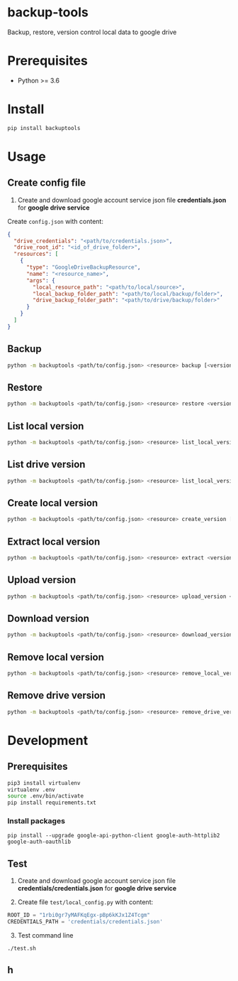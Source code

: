 # backup-tools

Backup, restore, version control local data to google drive

# Prerequisites

- Python >= 3.6

# Install

```bash
pip install backuptools
```

# Usage

## Create config file

1. Create and download google account service json file **credentials.json** for **google drive service**

Create `config.json` with content:

```json
{
  "drive_credentials": "<path/to/credentials.json>",
  "drive_root_id": "<id_of_drive_folder>",
  "resources": [
    {
      "type": "GoogleDriveBackupResource",
      "name": "<resource_name>",
      "args": {
        "local_resource_path": "<path/to/local/source>",
        "local_backup_folder_path": "<path/to/local/backup/folder>",
        "drive_backup_folder_path": "<path/to/drive/backup/folder>"
      }
    }
  ]
}
```

## Backup

```bash
python -m backuptools <path/to/config.json> <resource> backup [<version>]
```

## Restore

```bash
python -m backuptools <path/to/config.json> <resource> restore <version>
```

## List local version

```bash
python -m backuptools <path/to/config.json> <resource> list_local_version
```

## List drive version

```bash
python -m backuptools <path/to/config.json> <resource> list_local_version
```

## Create local version

```bash
python -m backuptools <path/to/config.json> <resource> create_version [<version>]
```

## Extract local version

```bash
python -m backuptools <path/to/config.json> <resource> extract <version>
```

## Upload version

```bash
python -m backuptools <path/to/config.json> <resource> upload_version <version>
```

## Download version

```bash
python -m backuptools <path/to/config.json> <resource> download_version <version>
```

## Remove local version

```bash
python -m backuptools <path/to/config.json> <resource> remove_local_version <version>
```

## Remove drive version

```bash
python -m backuptools <path/to/config.json> <resource> remove_drive_version <version>
```

# Development

## Prerequisites

```bash
pip3 install virtualenv
virtualenv .env
source .env/bin/activate
pip install requirements.txt
```

### Install packages

```
pip install --upgrade google-api-python-client google-auth-httplib2 google-auth-oauthlib
```

## Test

1. Create and download google account service json file **credentials/credentials.json** for **google drive service**

2. Create file `test/local_config.py` with content:

```python
ROOT_ID = "1rbi0gr7yMAFKqEgx-pBp6kKJx1Z4Tcgm"
CREDENTIALS_PATH = 'credentials/credentials.json'

```

3. Test command line

```
./test.sh
```

## h
